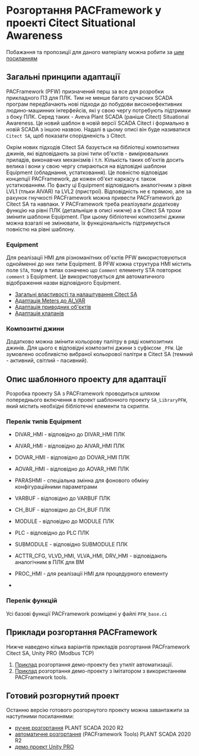 # Розгортання PACFramework у проекті Citect Situational Awareness

Побажання та пропозиції для даного матеріалу можна робити за [цим посиланням](https://github.com/pupenasan/PACFramework/issues/59)

## Загальні принципи адаптації

PACFramework (PFW) призначений перш за все для розробки прикладного ПЗ для ПЛК. Тим не менше багато сучасних SCADA програм передбачають нові підходи до побудови високоефективних людино-машинних інтерфейсів, які у свою чергу потребують підтримки з боку ПЛК. Серед таких - Aveva Plant SCADA (раніше Citect) Situational Awareness. Це новий шаблон в новій версії SCADA Citect і формально в новій SCADA з іншою назвою. Надалі в цьому описі він буде називатися `Citect SA`, щоб показати спорідненість з Citect.

Окрім нових підходів Citect SA базується на бібліотеці композитних джинів, які відповідають за різні типи об'єктів - вимірювальних приладів, виконавчих механізмів і т.п. Кількість таких об'єктів досить велика і вони у свою чергу спираються на відповідні шаблони Equipment (обладнання, устатковання). Це повністю відповідає концепції PACFramework, де кожен об'єкт каркасу є також устаткованням. По факту ці Equipment відповідають аналогічним з рівня LVL1 (тльки AIVAR) та LVL2 (пристрої). Відповідність не є прямою, але за рахунок гнучкості PACFramework можна привести  PACFramework до Citect SA та навпаки. У PACFramework треба реалізувати додаткову функцію на рівні ПЛК (детальніше в описі нижче) а в Citect SA трохи змінити шаблони Equipment. При цьому бібліотечні композитні джини можна взагалі не змінювати, їх функціональність підтримується повністю на рівні шаблону.

### Equipment

Для реалізації HMI для різноманітних об'єктів PFW використовуються однойменні до них типи Equipment. В PFW кожна структура HMI містить поле `STA`, тому в типах означено що `Comment` елементу STA повторює `comment` з Equipment. Це використовується для автоматичного відображення назви відповідного Equipment.                  

- [Загальні властивості та налаштування Citect SA](cm_common.md)
- [Адаптація Meters до AI_VAR](cm_aivar.md)
- [Адаптація приводних об'єктів](cm_drive.md)
- [Адаптація клапанів](cm_valve.md)

### Композитні джини

Додатково можна змінити кольорову палітру в ряді композитних джинів. Для цього є відповідні композитні джини з суфіксом `_PFW`. Це зумовлено особливістю вибраної кольорової палітри в Citect SA (темний - активний, світлий - пасивний).     

## Опис шаблонного проекту для адаптації

Розробка проекту SA з PACFramework проводиться шляхом попереднього включення в проект шаблонного проекту  `SA_LibraryPFW`, який містить необхідні бібліотечні елементи та скрипти.

### Перелік типів Equipment

- DIVAR_HMI - відповідно до DIVAR_HMI ПЛК

- AIVAR_HMI - відповідно до AIVAR_HMI ПЛК

- DOVAR_HMI - відповідно до DOVAR_HMI ПЛК

- AOVAR_HMI - відповідно до AOVAR_HMI ПЛК

- PARASHMI - спеціальна змінна для фонового обміну конфігураційними параметрами

- VARBUF - відповідно до VARBUF ПЛК

- CH_BUF - відповідно до CH_BUF ПЛК

- MODULE - відповідно до MODULE ПЛК

- PLC - відповідно до PLC ПЛК

- SUBMODULE - відповідно SUBMODULE ПЛК

- ACTTR_CFG, VLVD_HMI, VLVA_HMI, DRV_HMI - відповідають аналогічним в ПЛК для ВМ

- PROC_HMI - для реалізації HMI для процедурного елементу

- 


### Перелік функцій

Усі базові функції PACFramework розміщені у файлі `PFW_base.ci`

## Приклади розгортання PACFramework

Нижче наведено кілька варіантів прикладів розгортання PACFramework Citect SA, Unity PRO (Modbus TCP)

1) [Приклад](deployex1.md) розгортання демо-проекту без утиліт автоматизації. 
2) [Приклад](deployex2.md) розгортання демо-проекту з імітатором з використанням PACFramework tools. 

## Готовий розгорнутий проект

Останню версію готового розгорнутого проекту можна завантажити за наступними посиланнями:

- [ручне розгортання](https://drive.google.com/file/d/1p1hVDR9h16FE8UocH81PuxELDA3lUs9N/view?usp=sharing) PLANT SCADA 2020 R2
- [автоматичне розгортання](deployex2.md) (PACFramework Tools) PLANT SCADA 2020 R2
- [демо проект Unity PRO](https://github.com/pupenasan/PACFramework/blob/master/platforms/unitypro/pacexample.xef)
